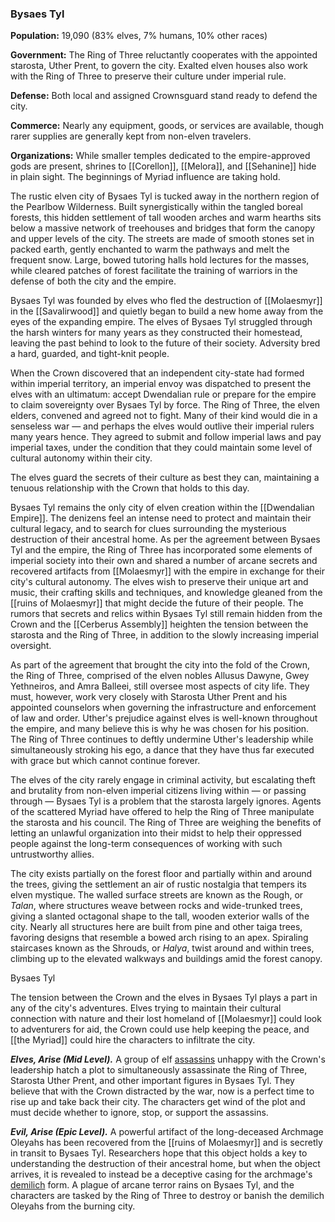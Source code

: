 ### Bysaes Tyl

**Population:** 19,090 (83% elves, 7% humans, 10% other races)

**Government:** The Ring of Three reluctantly cooperates with the appointed starosta, Uther Prent, to govern the city. Exalted elven houses also work with the Ring of Three to preserve their culture under imperial rule.

**Defense:** Both local and assigned Crownsguard stand ready to defend the city.

**Commerce:** Nearly any equipment, goods, or services are available, though rarer supplies are generally kept from non-elven travelers.

**Organizations:** While smaller temples dedicated to the empire-approved gods are present, shrines to [[Corellon]], [[Melora]], and [[Sehanine]] hide in plain sight. The beginnings of Myriad influence are taking hold.

The rustic elven city of Bysaes Tyl is tucked away in the northern region of the Pearlbow Wilderness. Built synergistically within the tangled boreal forests, this hidden settlement of tall wooden arches and warm hearths sits below a massive network of treehouses and bridges that form the canopy and upper levels of the city. The streets are made of smooth stones set in packed earth, gently enchanted to warm the pathways and melt the frequent snow. Large, bowed tutoring halls hold lectures for the masses, while cleared patches of forest facilitate the training of warriors in the defense of both the city and the empire.

Bysaes Tyl was founded by elves who fled the destruction of [[Molaesmyr]] in the [[Savalirwood]] and quietly began to build a new home away from the eyes of the expanding empire. The elves of Bysaes Tyl struggled through the harsh winters for many years as they constructed their homestead, leaving the past behind to look to the future of their society. Adversity bred a hard, guarded, and tight-knit people.

When the Crown discovered that an independent city-state had formed within imperial territory, an imperial envoy was dispatched to present the elves with an ultimatum: accept Dwendalian rule or prepare for the empire to claim sovereignty over Bysaes Tyl by force. The Ring of Three, the elven elders, convened and agreed not to fight. Many of their kind would die in a senseless war — and perhaps the elves would outlive their imperial rulers many years hence. They agreed to submit and follow imperial laws and pay imperial taxes, under the condition that they could maintain some level of cultural autonomy within their city.

The elves guard the secrets of their culture as best they can, maintaining a tenuous relationship with the Crown that holds to this day.

Bysaes Tyl remains the only city of elven creation within the [[Dwendalian Empire]]. The denizens feel an intense need to protect and maintain their cultural legacy, and to search for clues surrounding the mysterious destruction of their ancestral home. As per the agreement between Bysaes Tyl and the empire, the Ring of Three has incorporated some elements of imperial society into their own and shared a number of arcane secrets and recovered artifacts from [[Molaesmyr]] with the empire in exchange for their city's cultural autonomy. The elves wish to preserve their unique art and music, their crafting skills and techniques, and knowledge gleaned from the [[ruins of Molaesmyr]] that might decide the future of their people. The rumors that secrets and relics within Bysaes Tyl still remain hidden from the Crown and the [[Cerberus Assembly]] heighten the tension between the starosta and the Ring of Three, in addition to the slowly increasing imperial oversight.

As part of the agreement that brought the city into the fold of the Crown, the Ring of Three, comprised of the elven nobles Allusus Dawyne, Gwey Yethneiros, and Amra Balleei, still oversee most aspects of city life. They must, however, work very closely with Starosta Uther Prent and his appointed counselors when governing the infrastructure and enforcement of law and order. Uther's prejudice against elves is well-known throughout the empire, and many believe this is why he was chosen for his position. The Ring of Three continues to deftly undermine Uther's leadership while simultaneously stroking his ego, a dance that they have thus far executed with grace but which cannot continue forever.

The elves of the city rarely engage in criminal activity, but escalating theft and brutality from non-elven imperial citizens living within — or passing through — Bysaes Tyl is a problem that the starosta largely ignores. Agents of the scattered Myriad have offered to help the Ring of Three manipulate the starosta and his council. The Ring of Three are weighing the benefits of letting an unlawful organization into their midst to help their oppressed people against the long-term consequences of working with such untrustworthy allies.

The city exists partially on the forest floor and partially within and around the trees, giving the settlement an air of rustic nostalgia that tempers its elven mystique. The walled surface streets are known as the Rough, or _Talan_, where structures weave between rocks and wide-trunked trees, giving a slanted octagonal shape to the tall, wooden exterior walls of the city. Nearly all structures here are built from pine and other taiga trees, favoring designs that resemble a bowed arch rising to an apex. Spiraling staircases known as the Shrouds, or _Halya_, twist around and within trees, climbing up to the elevated walkways and buildings amid the forest canopy.

[](https://media.dndbeyond.com/compendium-images/egtw/yDOyqyOocErRgYJK/03-10.png)

Bysaes Tyl

The tension between the Crown and the elves in Bysaes Tyl plays a part in any of the city's adventures. Elves trying to maintain their cultural connection with nature and their lost homeland of [[Molaesmyr]] could look to adventurers for aid, the Crown could use help keeping the peace, and [[the Myriad]] could hire the characters to infiltrate the city.

_**Elves, Arise (Mid Level).**_ A group of elf [assassins](https://www.dndbeyond.com/monsters/assassin) unhappy with the Crown's leadership hatch a plot to simultaneously assassinate the Ring of Three, Starosta Uther Prent, and other important figures in Bysaes Tyl. They believe that with the Crown distracted by the war, now is a perfect time to rise up and take back their city. The characters get wind of the plot and must decide whether to ignore, stop, or support the assassins.

_**Evil, Arise (Epic Level).**_ A powerful artifact of the long-deceased Archmage Oleyahs has been recovered from the [[ruins of Molaesmyr]] and is secretly in transit to Bysaes Tyl. Researchers hope that this object holds a key to understanding the destruction of their ancestral home, but when the object arrives, it is revealed to instead be a deceptive casing for the archmage's [demilich](https://www.dndbeyond.com/monsters/demilich) form. A plague of arcane terror rains on Bysaes Tyl, and the characters are tasked by the Ring of Three to destroy or banish the demilich Oleyahs from the burning city.